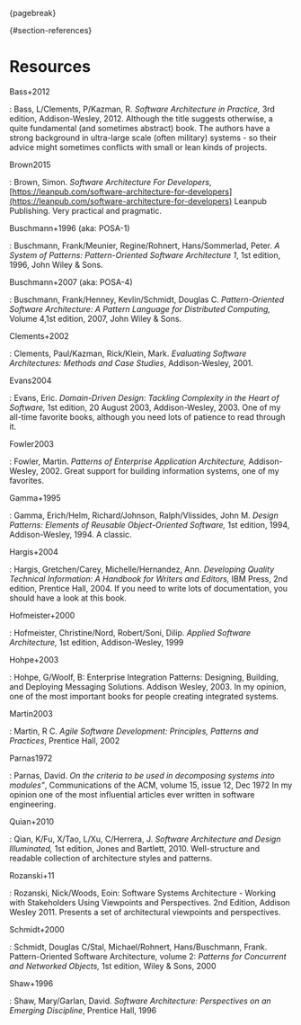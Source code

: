 {pagebreak}

{#section-references}
# Resources

Bass+2012

: Bass, L/Clements, P/Kazman, R.
_Software Architecture in Practice,_
3rd edition, Addison-Wesley, 2012. Although the title suggests otherwise, a quite
fundamental (and sometimes abstract) book.
The authors have a strong background in ultra-large scale (often military)
systems - so their advice might sometimes conflicts with small or lean kinds of projects.


Brown2015

: Brown, Simon.
_Software Architecture For Developers_,
[https://leanpub.com/software-architecture-for-developers](https://leanpub.com/software-architecture-for-developers)
Leanpub Publishing. Very practical and pragmatic.

Buschmann+1996 (aka: POSA-1)

: Buschmann, Frank/Meunier, Regine/Rohnert, Hans/Sommerlad, Peter.
_A System of Patterns: Pattern-Oriented Software Architecture 1_,
1st edition, 1996, John Wiley & Sons.

Buschmann+2007 (aka: POSA-4)

: Buschmann, Frank/Henney, Kevlin/Schmidt, Douglas C.
_Pattern-Oriented Software Architecture: A Pattern Language for Distributed Computing,_
Volume 4,1st edition, 2007, John Wiley & Sons.

Clements+2002

: Clements, Paul/Kazman, Rick/Klein, Mark.
_Evaluating Software Architectures: Methods and Case Studies_,
Addison-Wesley, 2001.


Evans2004

: Evans, Eric.
_Domain-Driven Design: Tackling Complexity in the Heart of Software,_
1st edition, 20 August 2003, Addison-Wesley, 2003. One of my all-time favorite books,
although you need lots of patience to read through it.

Fowler2003

: Fowler, Martin.
_Patterns of Enterprise Application Architecture,_
Addison-Wesley, 2002. Great support for building information systems, one of
my favorites.

Gamma+1995

: Gamma, Erich/Helm, Richard/Johnson, Ralph/Vlissides, John M.
_Design Patterns: Elements of Reusable Object-Oriented Software,_
1st edition, 1994, Addison-Wesley, 1994. A classic.


Hargis+2004

: Hargis, Gretchen/Carey, Michelle/Hernandez, Ann.
_Developing Quality Technical Information: A Handbook for Writers and Editors,_
IBM Press, 2nd edition, Prentice Hall, 2004. If you need to write lots of documentation,
you should have a look at this book.

Hofmeister+2000

: Hofmeister, Christine/Nord, Robert/Soni, Dilip.
_Applied Software Architecture,_
1st edition, Addison-Wesley, 1999

Hohpe+2003

: Hohpe, G/Woolf, B: Enterprise Integration Patterns: Designing, Building, and Deploying
Messaging Solutions. Addison Wesley, 2003. In my opinion, one of the most important books
for people creating integrated systems.


Martin2003

: Martin, R C.
_Agile Software Development: Principles, Patterns and Practices_,
Prentice Hall, 2002


Parnas1972

: Parnas, David.
_On the criteria to be used in decomposing systems into modules"_,
Communications of the ACM, volume 15, issue 12, Dec 1972
In my opinion one of the most influential articles ever written in software engineering.


Quian+2010

: Qian, K/Fu, X/Tao, L/Xu, C/Herrera, J.
_Software Architecture and Design Illuminated,_
1st edition, Jones and Bartlett, 2010. Well-structure and readable collection
of architecture styles and patterns.

Rozanski+11

: Rozanski, Nick/Woods, Eoin: Software Systems Architecture - Working with
Stakeholders Using Viewpoints and Perspectives. 2nd Edition, Addison Wesley 2011.
Presents a set of architectural viewpoints and perspectives.

Schmidt+2000

: Schmidt, Douglas C/Stal, Michael/Rohnert, Hans/Buschmann, Frank.
Pattern-Oriented Software Architecture, volume 2:
_Patterns for Concurrent and Networked Objects,_
1st edition, Wiley & Sons, 2000

Shaw+1996

: Shaw, Mary/Garlan, David.
_Software Architecture: Perspectives on an
Emerging Discipline_,
Prentice Hall, 1996
